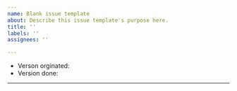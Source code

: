 ```yaml
---
name: Blank issue template
about: Describe this issue template's purpose here.
title: ''
labels: ''
assignees: ''

---
```


- Verson orginated: 
- Version done:
----
